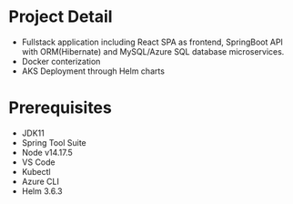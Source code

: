 
# Project Detail
- Fullstack application including React SPA as frontend, SpringBoot API with ORM(Hibernate) and MySQL/Azure SQL database microservices.
- Docker conterization
- AKS Deployment through Helm charts

# Prerequisites
- JDK11
- Spring Tool Suite
- Node v14.17.5
- VS Code
- Kubectl
- Azure CLI
- Helm 3.6.3
